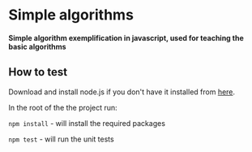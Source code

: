 # Simple algorithms

#### Simple algorithm exemplification in javascript, used for teaching the basic algorithms

## How to test

Download and install node.js if you don't have it installed from [here](https://nodejs.org/en/download/).

In the root of the the project run:

`npm install` - will install the required packages

`npm test` - will run the unit tests

